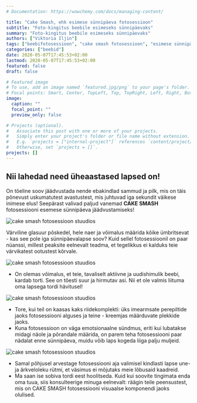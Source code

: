 ```yaml
---
# Documentation: https://wowchemy.com/docs/managing-content/

title: "Cake Smash, ehk esimese sünnipäeva fotosessioon"
subtitle: "Foto-kingitus beebile esimeseks sünnipäevaks"
summary: "Foto-kingitus beebile esimeseks sünnipäevaks"
authors: ["Viktoria Iljin"]
tags: ["beebifotosessioon", "cake smash fotosessioon", "esimese sünnipäeva pildistamine stuudios"]
categories: ["beebid"]
date: 2020-05-07T17:45:53+02:00
lastmod: 2020-05-07T17:45:53+02:00
featured: false
draft: false

# Featured image
# To use, add an image named `featured.jpg/png` to your page's folder.
# Focal points: Smart, Center, TopLeft, Top, TopRight, Left, Right, BottomLeft, Bottom, BottomRight.
image:
  caption: ""
  focal_point: ""
  preview_only: false

# Projects (optional).
#   Associate this post with one or more of your projects.
#   Simply enter your project's folder or file name without extension.
#   E.g. `projects = ["internal-project"]` references `content/project/deep-learning/index.md`.
#   Otherwise, set `projects = []`.
projects: []
---
```


## Nii lahedad need üheaastased lapsed on!

On tõeline soov jäädvustada nende ebakindlad sammud ja pilk, mis on täis põnevust uskumatutest avastustest, mis juhtuvad iga sekundit väikese inimese elus!
Seepärast valivad paljud vanemad **CAKE SMASH** fotosessiooni esemese sünnipäeva jäädvustamiseks!

![cake smash fotosessioon stuudios](cake-smash-ehk-esimese-sünnipäeva-fotosessioon-1.jpg)

Värviline glasuur põskedel, hele naer ja võimalus määrida kõike ümbritsevat - kas see pole iga sünnipäevalapse soov?
Kuid sellel fotosessioonil on paar nüanssi, millest peaksite eelnevalt teadma, et tegelikkus ei kalduks teie värvikatest ootustest kõrvale.

![cake smash fotosessioon stuudios](cake-smash-ehk-esimese-sünnipäeva-fotosessioon-2.jpg)

* On olemas võimalus, et teie, tavaliselt aktiivne ja uudishimulik beebi, kardab torti.
See on tõesti suur ja hirmutav asi. Nii et ole valmis liituma oma lapsega tordi hävitusel!

![cake smash fotosessioon stuudios](cake-smash-ehk-esimese-sünnipäeva-fotosessioon-3.jpg)

* Tore, kui teil on kaasas kaks riidekomplekti: üks imearmsate perepiltide jaoks fotosessiooni alguses ja teine - ​​kreemjas määrduvate plekkide jaoks.
* Kuna fotosessioon on väga emotsionaalne sündmus, eriti kui lubatakse midagi näole ja põrandale määrida, on parem teha fotosessiooni paar nädalat enne sünnipäeva, muidu võib laps kogeda liiga palju muljeid.

![cake smash fotosessioon stuudios](cake-smash-ehk-esimese-sünnipäeva-fotosessioon-4.jpg)

* Samal põhjusel arvestage fotosessiooni aja valimisel kindlasti lapse une- ja ärkveloleku rütmi, et väsimus ei mõjutaks meie lõbusaid kaadreid.
* Ma saan ise sobiva tordi eest hoolitseda. Kuid kui soovite tingimata enda oma tuua, siis konsulteerige minuga eelnevalt: räägin teile peensustest, mis on CAKE SMASH fotosessiooni visuaalse komponendi jaoks olulised.

